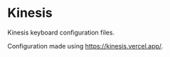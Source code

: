 # Kinesis

Kinesis keyboard configuration files.

Configuration made using https://kinesis.vercel.app/.
